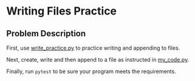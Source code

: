 # Writing Files Practice

## Problem Description
First, use [write_practice.py](write_practice.py) to practice writing and appending to files. 

Next, create, write and then append to a file as instructed in [my_code.py](mycode.py).

Finally, run `pytest` to be sure your program meets the requirements. 




